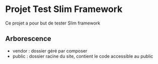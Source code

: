 # Projet Test Slim Framework

Ce projet a pour but de tester Slim framework

## Arborescence

- vendor : dossier géré par composer
- public : dossier racine du site, contient le code accessible au public

